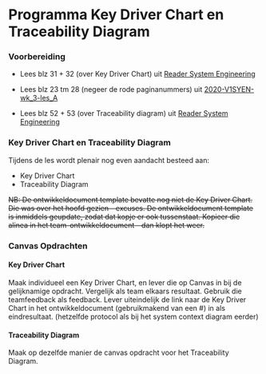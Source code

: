 # Programma Key Driver Chart en Traceability Diagram

### Voorbereiding
- Lees blz 31 + 32 (over Key Driver Chart) uit [Reader System Engineering](../../onderwijsmateriaal/readers/reader-system-engineering.pdf)
- Lees blz 23 tm 28 (negeer de rode paginanummers) uit [2020-V1SYEN-wk_3-les_A](../../onderwijsmateriaal/presentaties/horend-by-system-engineering-reader/2020-V1SYEN-wk_3-les_A.pdf)

- Lees blz 52 + 53 (over Traceability diagram) uit [Reader System Engineering](../../onderwijsmateriaal/readers/reader-system-engineering.pdf)

### Key Driver Chart en Traceability Diagram
Tijdens de les wordt plenair nog even aandacht besteed aan:
- Key Driver Chart
- Traceability Diagram

~~NB: De ontwikkeldocument template bevatte nog niet de Key Driver Chart. Die was over het hoofd gezien - excuses. De ontwikkeldocument template is inmiddels geupdate, zodat dat kopje er ook tussenstaat. Kopieer die alinea in het team-ontwikkeldocument - dan klopt het weer.~~

### Canvas Opdrachten
#### Key Driver Chart
Maak individueel een Key Driver Chart, en lever die op Canvas in bij de gelijknamige opdracht.
Vergelijk als team elkaars resultaat. Gebruik die teamfeedback als feedback. Lever uiteindelijk de link naar de Key Driver Chart in het ontwikkeldocument (gebruikmakend van een #) in als eindresultaat.
(hetzelfde protocol als bij het system context diagram eerder)

#### Traceability Diagram
Maak op dezelfde manier de canvas opdracht voor het Traceability Diagram.
